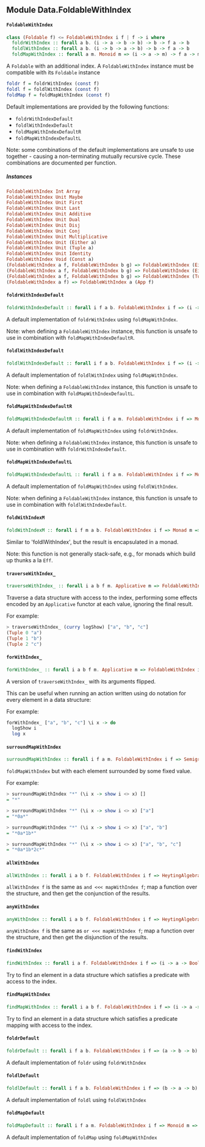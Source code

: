 ## Module Data.FoldableWithIndex

#### `FoldableWithIndex`

``` purescript
class (Foldable f) <= FoldableWithIndex i f | f -> i where
  foldrWithIndex :: forall a b. (i -> a -> b -> b) -> b -> f a -> b
  foldlWithIndex :: forall a b. (i -> b -> a -> b) -> b -> f a -> b
  foldMapWithIndex :: forall a m. Monoid m => (i -> a -> m) -> f a -> m
```

A `Foldable` with an additional index.
A `FoldableWithIndex` instance must be compatible with its `Foldable`
instance
```purescript
foldr f = foldrWithIndex (const f)
foldl f = foldlWithIndex (const f)
foldMap f = foldMapWithIndex (const f)
```

Default implementations are provided by the following functions:

- `foldrWithIndexDefault`
- `foldlWithIndexDefault`
- `foldMapWithIndexDefaultR`
- `foldMapWithIndexDefaultL`

Note: some combinations of the default implementations are unsafe to
use together - causing a non-terminating mutually recursive cycle.
These combinations are documented per function.

##### Instances
``` purescript
FoldableWithIndex Int Array
FoldableWithIndex Unit Maybe
FoldableWithIndex Unit First
FoldableWithIndex Unit Last
FoldableWithIndex Unit Additive
FoldableWithIndex Unit Dual
FoldableWithIndex Unit Disj
FoldableWithIndex Unit Conj
FoldableWithIndex Unit Multiplicative
FoldableWithIndex Unit (Either a)
FoldableWithIndex Unit (Tuple a)
FoldableWithIndex Unit Identity
FoldableWithIndex Void (Const a)
(FoldableWithIndex a f, FoldableWithIndex b g) => FoldableWithIndex (Either a b) (Product f g)
(FoldableWithIndex a f, FoldableWithIndex b g) => FoldableWithIndex (Either a b) (Coproduct f g)
(FoldableWithIndex a f, FoldableWithIndex b g) => FoldableWithIndex (Tuple a b) (Compose f g)
(FoldableWithIndex a f) => FoldableWithIndex a (App f)
```

#### `foldrWithIndexDefault`

``` purescript
foldrWithIndexDefault :: forall i f a b. FoldableWithIndex i f => (i -> a -> b -> b) -> b -> f a -> b
```

A default implementation of `foldrWithIndex` using `foldMapWithIndex`.

Note: when defining a `FoldableWithIndex` instance, this function is
unsafe to use in combination with `foldMapWithIndexDefaultR`.

#### `foldlWithIndexDefault`

``` purescript
foldlWithIndexDefault :: forall i f a b. FoldableWithIndex i f => (i -> b -> a -> b) -> b -> f a -> b
```

A default implementation of `foldlWithIndex` using `foldMapWithIndex`.

Note: when defining a `FoldableWithIndex` instance, this function is
unsafe to use in combination with `foldMapWithIndexDefaultL`.

#### `foldMapWithIndexDefaultR`

``` purescript
foldMapWithIndexDefaultR :: forall i f a m. FoldableWithIndex i f => Monoid m => (i -> a -> m) -> f a -> m
```

A default implementation of `foldMapWithIndex` using `foldrWithIndex`.

Note: when defining a `FoldableWithIndex` instance, this function is
unsafe to use in combination with `foldrWithIndexDefault`.

#### `foldMapWithIndexDefaultL`

``` purescript
foldMapWithIndexDefaultL :: forall i f a m. FoldableWithIndex i f => Monoid m => (i -> a -> m) -> f a -> m
```

A default implementation of `foldMapWithIndex` using `foldlWithIndex`.

Note: when defining a `FoldableWithIndex` instance, this function is
unsafe to use in combination with `foldlWithIndexDefault`.

#### `foldWithIndexM`

``` purescript
foldWithIndexM :: forall i f m a b. FoldableWithIndex i f => Monad m => (i -> a -> b -> m a) -> a -> f b -> m a
```

Similar to 'foldlWithIndex', but the result is encapsulated in a monad.

Note: this function is not generally stack-safe, e.g., for monads which
build up thunks a la `Eff`.

#### `traverseWithIndex_`

``` purescript
traverseWithIndex_ :: forall i a b f m. Applicative m => FoldableWithIndex i f => (i -> a -> m b) -> f a -> m Unit
```

Traverse a data structure with access to the index, performing some
effects encoded by an `Applicative` functor at each value, ignoring the
final result.

For example:

```purescript
> traverseWithIndex_ (curry logShow) ["a", "b", "c"]
(Tuple 0 "a")
(Tuple 1 "b")
(Tuple 2 "c")
```

#### `forWithIndex_`

``` purescript
forWithIndex_ :: forall i a b f m. Applicative m => FoldableWithIndex i f => f a -> (i -> a -> m b) -> m Unit
```

A version of `traverseWithIndex_` with its arguments flipped.

This can be useful when running an action written using do notation
for every element in a data structure:

For example:

```purescript
forWithIndex_ ["a", "b", "c"] \i x -> do
  logShow i
  log x
```

#### `surroundMapWithIndex`

``` purescript
surroundMapWithIndex :: forall i f a m. FoldableWithIndex i f => Semigroup m => m -> (i -> a -> m) -> f a -> m
```

`foldMapWithIndex` but with each element surrounded by some fixed value.

For example:

```purescript
> surroundMapWithIndex "*" (\i x -> show i <> x) []
= "*"

> surroundMapWithIndex "*" (\i x -> show i <> x) ["a"]
= "*0a*"

> surroundMapWithIndex "*" (\i x -> show i <> x) ["a", "b"]
= "*0a*1b*"

> surroundMapWithIndex "*" (\i x -> show i <> x) ["a", "b", "c"]
= "*0a*1b*2c*"
```

#### `allWithIndex`

``` purescript
allWithIndex :: forall i a b f. FoldableWithIndex i f => HeytingAlgebra b => (i -> a -> b) -> f a -> b
```

`allWithIndex f` is the same as `and <<< mapWithIndex f`; map a function over the
structure, and then get the conjunction of the results.

#### `anyWithIndex`

``` purescript
anyWithIndex :: forall i a b f. FoldableWithIndex i f => HeytingAlgebra b => (i -> a -> b) -> f a -> b
```

`anyWithIndex f` is the same as `or <<< mapWithIndex f`; map a function over the
structure, and then get the disjunction of the results.

#### `findWithIndex`

``` purescript
findWithIndex :: forall i a f. FoldableWithIndex i f => (i -> a -> Boolean) -> f a -> Maybe { index :: i, value :: a }
```

Try to find an element in a data structure which satisfies a predicate
with access to the index.

#### `findMapWithIndex`

``` purescript
findMapWithIndex :: forall i a b f. FoldableWithIndex i f => (i -> a -> Maybe b) -> f a -> Maybe b
```

Try to find an element in a data structure which satisfies a predicate mapping
with access to the index.

#### `foldrDefault`

``` purescript
foldrDefault :: forall i f a b. FoldableWithIndex i f => (a -> b -> b) -> b -> f a -> b
```

A default implementation of `foldr` using `foldrWithIndex`

#### `foldlDefault`

``` purescript
foldlDefault :: forall i f a b. FoldableWithIndex i f => (b -> a -> b) -> b -> f a -> b
```

A default implementation of `foldl` using `foldlWithIndex`

#### `foldMapDefault`

``` purescript
foldMapDefault :: forall i f a m. FoldableWithIndex i f => Monoid m => (a -> m) -> f a -> m
```

A default implementation of `foldMap` using `foldMapWithIndex`


